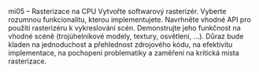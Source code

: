 mi05 – Rasterizace na CPU
Vytvořte softwarový rasterizér. Vyberte rozumnou funkcionalitu, kterou implementujete.
Navrhněte vhodné API pro použití rasterizéru k vykreslování scén.
Demonstrujte jeho funkčnost na vhodné scéně (trojúhelníkové modely, textury, osvětlení, ...).
Důraz bude kladen na jednoduchost a přehlednost zdrojového kódu, na efektivitu implementace, na pochopení problematiky a zaměření na kritická místa rasterizace.